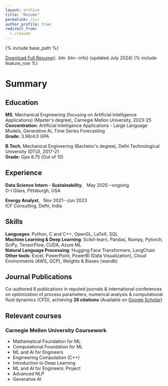 ```yaml
---
layout: archive
title: "Resume"
permalink: /cv/
author_profile: true
redirect_from:
  - /resume
---
```


{% include base_path %}

[Download Full Resume](/images/Naman_Choudhary_Resume.pdf){: .btn .btn--info} (updated July 2024)
{% include feature_row %}

# Summary
## Education
**MS**, Mechanical Engineering (focusing on Artificial Intelligence Applications) (Master's degree), Carnegie Mellon University, 2023-25
<br /> 
**Concentration:** Artificial Intelligence Applications - Large Language Models, Generative AI, Time Series Forecasting
<br /> 
**Grade:** 3.96/4.0 GPA 

**B.Tech**, Mechanical Engineering (Bachelor's degree), Delhi Technological University (DTU), 2017-21 
<br /> 
**Grade:** Gpa 8.75 (Out of 10)

## Experience
**Data Science Intern - Sustainability**,  &nbsp; May 2025--ongoing <br />
O-I Glass, Pittsburgh, USA

**Energy Analyst**,  &nbsp; Nov 2021--Jun 2023 <br />
ICF Consulting, Delhi, India

## Skills

**Languages**: Python, C and C++, OpenGL, LaTeX, SQL <br />
**Machine Learning & Deep Learning**: Scikit-learn, Pandas, Numpy, Pytorch, SciPy, TensorFlow, CUDA, Azure ML <br />
**Natural Language Processing**: Hugging Face Transformers, LangChain <br />
**Other tools**: Excel, PowerPoint, PowerBI (Data Visualization), Cloud Environments (AWS, GCP), Weights & Biases (wandb) <br />

## Journal Publications
Co-authored 8 publications in reputed journals & international conferences on optimization of process parameters, numerical
analysis & computational fluid dynamics (CFD), achieving **26 citations** (Available on [Google Scholar](https://scholar.google.com/citations?user=v5qzgPwAAAAJ&hl=en))

## Relevant courses
### Carnegie Mellon University Coursework
* Mathematical Foundation for ML
* Computational Foundation for ML
* ML and AI for Engineers
* Engineering Computation (C++)
* Introduction to Deep Learning
* ML and AI for Engineers: Project
* Advanced NLP
* Generative AI
